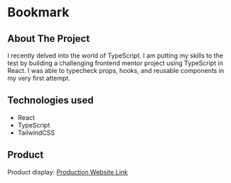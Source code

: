 # Bookmark 

## About The Project
I recently delved into the world of TypeScript. I am putting my skills to the test by building a challenging frontend mentor project using TypeScript in React.  I was able to typecheck props, hooks, and reusable components in my very first attempt.


## Technologies used
- React
- TypeScript
- TailwindCSS

## Product
Product display: [Production Website Link](https://bookmark-landing-page-one-xi.vercel.app/)
